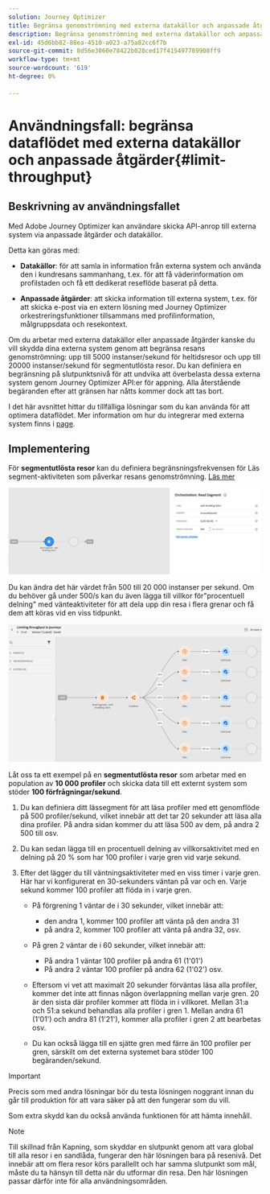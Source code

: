 ```yaml
---
solution: Journey Optimizer
title: Begränsa genomströmning med externa datakällor och anpassade åtgärder
description: Begränsa genomströmning med externa datakällor och anpassade åtgärder
exl-id: 45d6bb82-88ea-4510-a023-a75a82cc6f7b
source-git-commit: 8d56e3060e78422b028ced17f415497789908ff9
workflow-type: tm+mt
source-wordcount: '619'
ht-degree: 0%

---
```


# Användningsfall: begränsa dataflödet med externa datakällor och anpassade åtgärder{#limit-throughput}

## Beskrivning av användningsfallet

Med Adobe Journey Optimizer kan användare skicka API-anrop till externa system via anpassade åtgärder och datakällor.

Detta kan göras med:

* **Datakällor**: för att samla in information från externa system och använda den i kundresans sammanhang, t.ex. för att få väderinformation om profilstaden och få ett dedikerat reseflöde baserat på detta.

* **Anpassade åtgärder**: att skicka information till externa system, t.ex. för att skicka e-post via en extern lösning med Journey Optimizer orkestreringsfunktioner tillsammans med profilinformation, målgruppsdata och resekontext.

Om du arbetar med externa datakällor eller anpassade åtgärder kanske du vill skydda dina externa system genom att begränsa resans genomströmning: upp till 5000 instanser/sekund för heltidsresor och upp till 20000 instanser/sekund för segmentutlösta resor. Du kan definiera en begränsning på slutpunktsnivå för att undvika att överbelasta dessa externa system genom Journey Optimizer API:er för appning. Alla återstående begäranden efter att gränsen har nåtts kommer dock att tas bort.

I det här avsnittet hittar du tillfälliga lösningar som du kan använda för att optimera dataflödet. Mer information om hur du integrerar med externa system finns i [page](../configuration/external-systems.md).

## Implementering

För **segmentutlösta resor** kan du definiera begränsningsfrekvensen för Läs segment-aktiviteten som påverkar resans genomströmning.  [Läs mer](../building-journeys/read-segment.md)

![](assets/limit-throughput-1.png)

Du kan ändra det här värdet från 500 till 20 000 instanser per sekund. Om du behöver gå under 500/s kan du även lägga till villkor för&quot;procentuell delning&quot; med vänteaktiviteter för att dela upp din resa i flera grenar och få dem att köras vid en viss tidpunkt.

![](assets/limit-throughput-2.png)

Låt oss ta ett exempel på en **segmentutlösta resor** som arbetar med en population av **10 000 profiler** och skicka data till ett externt system som stöder **100 förfrågningar/sekund**.

1. Du kan definiera ditt lässegment för att läsa profiler med ett genomflöde på 500 profiler/sekund, vilket innebär att det tar 20 sekunder att läsa alla dina profiler. På andra sidan kommer du att läsa 500 av dem, på andra 2 500 till osv.

1. Du kan sedan lägga till en procentuell delning av villkorsaktivitet med en delning på 20 % som har 100 profiler i varje gren vid varje sekund.

1. Efter det lägger du till väntningsaktiviteter med en viss timer i varje gren. Här har vi konfigurerat en 30-sekunders väntan på var och en. Varje sekund kommer 100 profiler att flöda in i varje gren.

   * På förgrening 1 väntar de i 30 sekunder, vilket innebär att:
      * den andra 1, kommer 100 profiler att vänta på den andra 31
      * på andra 2, kommer 100 profiler att vänta på andra 32, osv.
   * På gren 2 väntar de i 60 sekunder, vilket innebär att:
      * På andra 1 väntar 100 profiler på andra 61 (1&#39;01&#39;)
      * På andra 2 väntar 100 profiler på andra 62 (1&#39;02&#39;) osv.
   * Eftersom vi vet att maximalt 20 sekunder förväntas läsa alla profiler, kommer det inte att finnas någon överlappning mellan varje gren. 20 är den sista där profiler kommer att flöda in i villkoret. Mellan 31:a och 51:a sekund behandlas alla profiler i gren 1. Mellan andra 61 (1&#39;01&#39;) och andra 81 (1&#39;21&#39;), kommer alla profiler i gren 2 att bearbetas osv.

   * Du kan också lägga till en sjätte gren med färre än 100 profiler per gren, särskilt om det externa systemet bara stöder 100 begäranden/sekund.



>[!IMPORTANT]
>
>Precis som med andra lösningar bör du testa lösningen noggrant innan du går till produktion för att vara säker på att den fungerar som du vill.

Som extra skydd kan du också använda funktionen för att hämta innehåll.

>[!NOTE]
>
>Till skillnad från Kapning, som skyddar en slutpunkt genom att vara global till alla resor i en sandlåda, fungerar den här lösningen bara på resenivå. Det innebär att om flera resor körs parallellt och har samma slutpunkt som mål, måste du ta hänsyn till detta när du utformar din resa. Den här lösningen passar därför inte för alla användningsområden.
